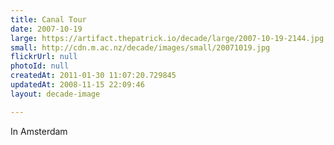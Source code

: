 ```yaml
---
title: Canal Tour
date: 2007-10-19
large: https://artifact.thepatrick.io/decade/large/2007-10-19-2144.jpg
small: http://cdn.m.ac.nz/decade/images/small/20071019.jpg
flickrUrl: null
photoId: null
createdAt: 2011-01-30 11:07:20.729845
updatedAt: 2008-11-15 22:09:46
layout: decade-image

---
```

In Amsterdam
